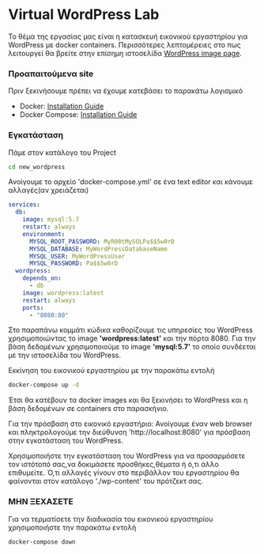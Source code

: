 # Virtual WordPress Lab

Το θέμα της εργασίας μας είναι η κατασκευή εικονικού εργαστηρίου για WordPress με docker containers. Περισσότερες λεπτομέρειες στο πως λειτουργεί θα βρείτε στην επίσημη ιστοσελίδα [WordPress image page](https://hub.docker.com/_/wordpress).


### **Προαπαιτούμενα site** 

Πριν ξεκινήσουμε πρέπει να έχουμε κατεβάσει το παρακάτω λογισμικό 

- Docker: [Installation Guide](https://docs.docker.com/get-docker/)
- Docker Compose: [Installation Guide](https://docs.docker.com/compose/install/)

### **Εγκατάσταση**

Πάμε στον κατάλογο του Project

```bash
cd new_wordpress
```
Ανοίγουμε το αρχείο 'docker-compose.yml' σε ένα text editor και κάνουμε αλλαγές(αν χρειάζεται)

``` yml
services:
  db:
    image: mysql:5.7 
    restart: always
    environment:
      MYSQL_ROOT_PASSWORD: MyR00tMySQLPa$$5w0rD
      MYSQL_DATABASE: MyWordPressDatabaseName
      MYSQL_USER: MyWordPressUser
      MYSQL_PASSWORD: Pa$$5w0rD  
  wordpress:
    depends_on:
      - db
    image: wordpress:latest
    restart: always
    ports:
      - "8080:80"
```

Στο παραπάνω κομμάτι κώδικα καθορίζουμε τις υπηρεσίες του WordPress χρησιμοποιώντας το image **'wordpress:latest'** και την πόρτα 8080. Για την βάση δεδομένων χρησιμοποιούμε το image **'mysql:5.7'** το οποίο συνδέεται με την ιστοσελίδα του WordPress.

Εκκίνηση του εικονικού εργαστηρίου με την παρακάτω εντολή 

```bash
docker-compose up -d
```
Έτσι θα κατέβουν τα docker images και θα ξεκινήσει το WordPress και η βάση δεδομένων σε containers στο παρασκήνιο.

Για την πρόσβαση στο εικονικό εργαστήριο:
Ανοίγουμε έναν web browser και πληκτρολογούμε την διεύθυνση 'http://localhost:8080' για πρόσβαση στην εγκατάσταση του WordPress.

Χρησιμοποιήστε την εγκατάσταση του WordPress για να προσαρμόσετε τον ιστότοπό σας,να δοκιμάσετε προσθήκες,θέματα ή ό,τι άλλο επιθυμείτε. Ό,τι αλλαγές γίνουν στο περιβάλλον του εργαστηρίου θα φαίνονται στον κατάλογο './wp-content' του πρότζεκτ σας.

### **ΜΗΝ ΞΕΧΑΣΕΤΕ**

Για να τερματίσετε την διαδικασία του εικονικού εργαστηρίου χρησιμοποιήστε την παρακάτω εντολή

```bash
docker-compose down
```
